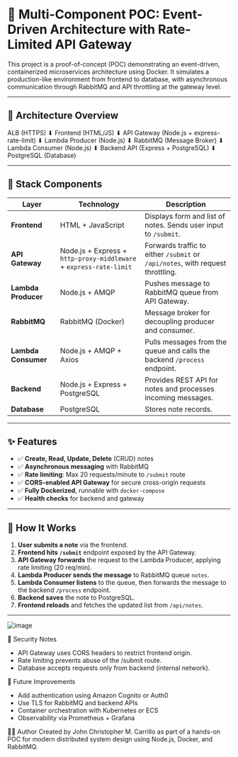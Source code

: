 # 🧪 Multi-Component POC: Event-Driven Architecture with Rate-Limited API Gateway

This project is a proof-of-concept (POC) demonstrating an event-driven, containerized microservices architecture using Docker. It simulates a production-like environment from frontend to database, with asynchronous communication through RabbitMQ and API throttling at the gateway level.

---

## 📌 Architecture Overview

ALB (HTTPS)
⬇
Frontend (HTML/JS)
⬇
API Gateway (Node.js + express-rate-limit)
⬇
Lambda Producer (Node.js)
⬇
RabbitMQ (Message Broker)
⬇
Lambda Consumer (Node.js)
⬇
Backend API (Express + PostgreSQL)
⬇
PostgreSQL (Database)


---

## 🧱 Stack Components

| Layer            | Technology            | Description |
|------------------|------------------------|-------------|
| **Frontend**     | HTML + JavaScript      | Displays form and list of notes. Sends user input to `/submit`. |
| **API Gateway**  | Node.js + Express + `http-proxy-middleware` + `express-rate-limit` | Forwards traffic to either `/submit` or `/api/notes`, with request throttling. |
| **Lambda Producer** | Node.js + AMQP       | Pushes message to RabbitMQ queue from API Gateway. |
| **RabbitMQ**     | RabbitMQ (Docker)      | Message broker for decoupling producer and consumer. |
| **Lambda Consumer** | Node.js + AMQP + Axios | Pulls messages from the queue and calls the backend `/process` endpoint. |
| **Backend**      | Node.js + Express + PostgreSQL | Provides REST API for notes and processes incoming messages. |
| **Database**     | PostgreSQL             | Stores note records. |

---

## ✨ Features

- ✅ **Create, Read, Update, Delete** (CRUD) notes
- ✅ **Asynchronous messaging** with RabbitMQ
- ✅ **Rate limiting**: Max 20 requests/minute to `/submit` route
- ✅ **CORS-enabled API Gateway** for secure cross-origin requests
- ✅ **Fully Dockerized**, runnable with `docker-compose`
- ✅ **Health checks** for backend and gateway

---

## 🚀 How It Works

1. **User submits a note** via the frontend.
2. **Frontend hits `/submit`** endpoint exposed by the API Gateway.
3. **API Gateway forwards** the request to the Lambda Producer, applying rate limiting (20 req/min).
4. **Lambda Producer sends the message** to RabbitMQ queue `notes`.
5. **Lambda Consumer listens** to the queue, then forwards the message to the backend `/process` endpoint.
6. **Backend saves** the note to PostgreSQL.
7. **Frontend reloads** and fetches the updated list from `/api/notes`.

---

![image](https://github.com/user-attachments/assets/54fb269f-f237-4d6e-b41d-3c445b3c8804)


🔐 Security Notes
- API Gateway uses CORS headers to restrict frontend origin.
- Rate limiting prevents abuse of the /submit route.
- Database accepts requests only from backend (internal network).

🧠 Future Improvements
- Add authentication using Amazon Cognito or Auth0
- Use TLS for RabbitMQ and backend APIs
- Container orchestration with Kubernetes or ECS
- Observability via Prometheus + Grafana

🧑‍💻 Author
Created by John Christopher M. Carrillo as part of a hands-on POC for modern distributed system design using Node.js, Docker, and RabbitMQ.



